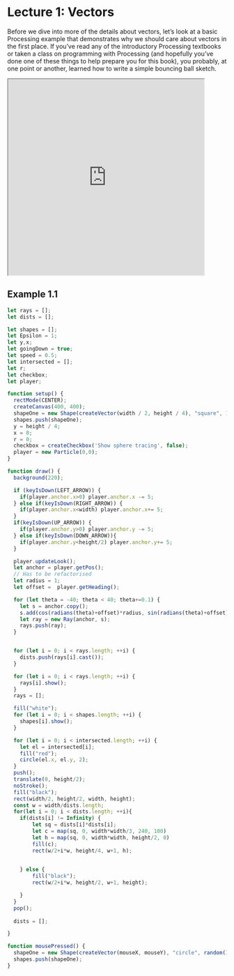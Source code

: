 # Lecture 1: Vectors

Before we dive into more of the details about vectors, let’s look at a basic Processing example that demonstrates why we should care about vectors in the first place. If you’ve read any of the introductory Processing textbooks or taken a class on programming with Processing (and hopefully you’ve done one of these things to help prepare you for this book), you probably, at one point or another, learned how to write a simple bouncing ball sketch.

<iframe width=450 height=450  src="https://preview.p5js.org/samuel0007/embed/TFOpt0YN8" style="margin: 0 auto;"></iframe>

## Example 1.1

~~~js
let rays = [];
let dists = [];

let shapes = [];
let Epsilon = 1;
let y,x;
let goingDown = true;
let speed = 0.5;
let intersected = [];
let r;
let checkbox;
let player;

function setup() {
  rectMode(CENTER);
  createCanvas(400, 400);
  shapeOne = new Shape(createVector(width / 2, height / 4), "square", 100);
  shapes.push(shapeOne);
  y = height / 4;
  x = 0;
  r = 0;
  checkbox = createCheckbox('Show sphere tracing', false);
  player = new Particle(0,0);
}

function draw() {
  background(220);

  if (keyIsDown(LEFT_ARROW)) {
    if(player.anchor.x>0) player.anchor.x -= 5;
  } else if(keyIsDown(RIGHT_ARROW)) {
    if(player.anchor.x<width) player.anchor.x+= 5;
  }
  if(keyIsDown(UP_ARROW)) {
    if(player.anchor.y>0) player.anchor.y -= 5;
  } else if(keyIsDown(DOWN_ARROW)){
    if(player.anchor.y<height/2) player.anchor.y+= 5;
  }

  player.updateLook();
  let anchor = player.getPos();
  // Has to be refactorised
  let radius = 1;
  let offset =  player.getHeading();

  for (let theta = -40; theta < 40; theta+=0.1) {
    let s = anchor.copy();
    s.add(cos(radians(theta)+offset)*radius, sin(radians(theta)+offset)*radius);
    let ray = new Ray(anchor, s);
    rays.push(ray);
  }


  for (let i = 0; i < rays.length; ++i) {
    dists.push(rays[i].cast());
  }

  for (let i = 0; i < rays.length; ++i) {
    rays[i].show();
  }
  rays = [];

  fill("white");
  for (let i = 0; i < shapes.length; ++i) {
    shapes[i].show();
  }

  for (let i = 0; i < intersected.length; ++i) {
    let el = intersected[i];
    fill("red");
    circle(el.x, el.y, 2);
  }
  push();
  translate(0, height/2);
  noStroke();
  fill("black");
  rect(width/2, height/2, width, height);
  const w = width/dists.length;
  for(let i = 0; i < dists.length; ++i){
    if(dists[i] != Infinity) {
        let sq = dists[i]*dists[i];
        let c = map(sq, 0, width*width/3, 240, 100)
        let h = map(sq, 0, width*width, height/2, 0)
        fill(c);
        rect(w/2+i*w, height/4, w+1, h);
        

    } else {
        fill("black");
        rect(w/2+i*w, height/2, w+1, height);

    }
  }
  pop();
  
  dists = [];

}

function mousePressed() {
  shapeOne = new Shape(createVector(mouseX, mouseY), "circle", random(10, 100));
  shapes.push(shapeOne);
}

~~~
